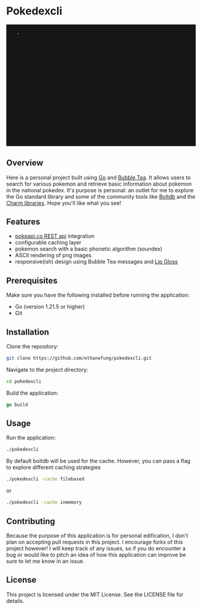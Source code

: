 # Pokedexcli

![](./out.gif)

## Overview
Here is a personal project built using [Go](https://go.dev/) and [Bubble Tea](https://github.com/charmbracelet/bubbletea/tree/master). It allows users to search for various pokemon and retrieve basic information about pokemon in the national pokedex. It's purpose is personal: an outlet for me to explore the Go standard library and some of the community tools like [Boltdb](https://github.com/boltdb/bolt) and the [Charm libraries](https://charm.sh/libs/). Hope you'll like what you see!

## Features

- [pokeapi.co REST api](https://pokeapi.co/) integration
- configurable caching layer
- pokemon search with a basic phonetic algorithm (soundex)
- ASCII rendering of png images
- responsive(ish) design using Bubble Tea messages and [Lip Gloss](https://github.com/charmbracelet/lipgloss)

## Prerequisites
Make sure you have the following installed before running the application:

- Go (version 1.21.5 or higher)
- Git

## Installation
Clone the repository:
```bash
git clone https://github.com/ethanefung/pokedexcli.git
```
Navigate to the project directory:
```bash
cd pokedexcli
```
Build the application:
```go
go build
```
## Usage
Run the application:
```bash
./pokedexcli
```

By default boltdb will be used for the cache. However, you can pass a flag to explore different caching strategies
```bash
./pokedexcli -cache filebased
```
or
```bash
./pokedexcli -cache inmemory
```

## Contributing
Because the purpose of this application is for personal edification, I don't plan on accepting pull requests in this project. I encourage forks of this project however! I will keep track of any issues, so if you do encounter a bug or would like to pitch an idea of how this application can improve be sure to let me know in an issue.

## License
This project is licensed under the MIT License. See the LICENSE file for details.
